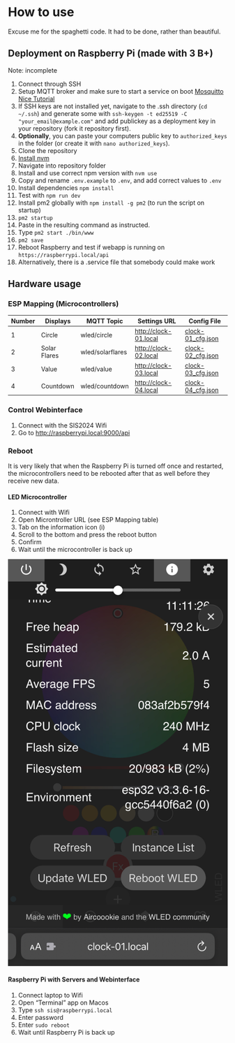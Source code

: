 # How to use
Excuse me for the spaghetti code. It had to be done, rather than beautiful.

## Deployment on Raspberry Pi (made with 3 B+)
Note: incomplete

1. Connect through SSH
2. Setup MQTT broker and make sure to start a service on boot [Mosquitto](https://mosquitto.org/download/) [Nice Tutorial](https://randomnerdtutorials.com/how-to-install-mosquitto-broker-on-raspberry-pi/)
2. If SSH keys are not installed yet, navigate to the .ssh directory (`cd ~/.ssh`) and generate some with `ssh-keygen -t ed25519 -C "your_email@example.com"` and add publickey as a deployment key in your repository (fork it repository first).
3. **Optionally**, you can paste your computers public key to `authorized_keys` in the folder (or create it with `nano authorized_keys`).
3. Clone the repository
4. [Install nvm](https://www.jemrf.com/pages/how-to-install-nvm-and-node-js-on-raspberry-pi)
5. Navigate into repository folder
6. Install and use correct npm version with `nvm use`
7. Copy and rename `.env.example` to `.env`, and add correct values to `.env`
8. Install dependencies `npm install`
9. Test with `npm run dev`
10. Install pm2 globally with `npm install -g pm2` (to run the script on startup)
11. `pm2 startup`
12. Paste in the resulting command as instructed.
13. Type `pm2 start ./bin/www`
14. `pm2 save`
15. Reboot Raspberry and test if webapp is running on `https://raspberrypi.local/api`
16. Alternatively, there is a .service file that somebody could make work

## Hardware usage

### ESP Mapping (Microcontrollers)
| Number | Displays | MQTT Topic | Settings URL | Config File |
| --- | --- | --- | --- | --- |
| 1 | Circle | wled/circle | http://clock-01.local | [clock-01_cfg.json](wledconfigs/clock-01_cfg.json) |
| 2 | Solar Flares | wled/solarflares | http://clock-02.local | [clock-02_cfg.json](wledconfigs/clock-02_cfg.json) |
| 3 | Value | wled/value | http://clock-03.local | [clock-03_cfg.json](wledconfigs/clock-03_cfg.json) |
| 4 | Countdown | wled/countdown | http://clock-04.local | [clock-04_cfg.json](wledconfigs/clock-04_cfg.json) |

### Control Webinterface

1. Connect with the SIS2024 Wifi
2. Go to http://raspberrypi.local:9000/api

### Reboot

It is very likely that when the Raspberry Pi is turned off once and restarted, the microcontrollers need to be rebooted after that as well before they receive new data.

#### LED Microcontroller

1. Connect with Wifi
2. Open Microntroller URL (see ESP Mapping table)
3. Tab on the information icon (i)
4. Scroll to the bottom and press the reboot button
5. Confirm
6. Wait until the microcontroller is back up

![Screenshot Reboot WLED](doc/reboot_wled.jpeg)

#### Raspberry Pi with Servers and Webinterface

1. Connect laptop to Wifi
2. Open “Terminal” app on Macos
3. Type `ssh sis@raspberrypi.local`
4. Enter password
5. Enter `sudo reboot`
6. Wait until Raspberry Pi is back up
